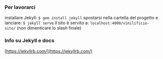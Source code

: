 ### Per lavorarci
installare Jekyll:
`$ gem install jekyll`
spostarsi nella cartella del progetto e lanciare:
`$ jekyll serve`
il sito è servito a: `localhost:4000/vinilificio-sito/` (non dimenticare lo slash finale)
### Info su Jekyll e docs
[https://jekyllrb.com/](https://jekyllrb.com/)